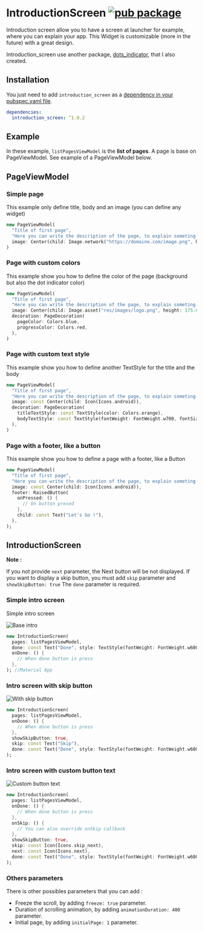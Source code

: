 # IntroductionScreen [![pub package](https://img.shields.io/pub/v/introduction_screen.svg)](https://pub.dartlang.org/packages/introduction_screen)

Introduction screen allow you to have a screen at launcher for example, where you can explain your app.
This Widget is customizable (more in the future) with a great design.

Introduction_screen use another package, [dots_indicator](https://github.com/Pyozer/dots_indicator), that I also created.

## Installation

You just need to add `introduction_screen` as a [dependency in your pubspec.yaml file](https://flutter.io/using-packages/).

```yaml
dependencies:
  introduction_screen: ^1.0.2
```

## Example

In these example, `listPagesViewModel` is the **list of pages**. A page is base on PageViewModel. See example of a PageViewModel below.

## PageViewModel

### Simple page

This example only define title, body and an image (you can define any widget)

```dart
new PageViewModel(
  "Title of first page",
  "Here you can write the description of the page, to explain someting...",
  image: Center(child: Image.network("https://domaine.com/image.png", height: 175.0)),
)
```

### Page with custom colors

This example show you how to define the color of the page (background but also the dot indicator color)

```dart
new PageViewModel(
  "Title of first page",
  "Here you can write the description of the page, to explain someting...",
  image: Center(child: Image.asset("res/images/logo.png", height: 175.0)),
  decoration: PageDecoration(
    pageColor: Colors.blue,
    progressColor: Colors.red,
  ),
)
```

### Page with custom text style

This example show you how to define another TextStyle for the title and the body

```dart
new PageViewModel(
  "Title of first page",
  "Here you can write the description of the page, to explain someting...",
  image: const Center(child: Icon(Icons.android)),
  decoration: PageDecoration(
    titleTextStyle: const TextStyle(color: Colors.orange),
    bodyTextStyle: const TextStyle(fontWeight: FontWeight.w700, fontSize: 20.0),
  ),
)
```

### Page with a footer, like a button

This example show you how to define a page with a footer, like a Button

```dart
new PageViewModel(
  "Title of first page",
  "Here you can write the description of the page, to explain someting...",
  image: const Center(child: Icon(Icons.android)),
  footer: RaisedButton(
    onPressed: () {
      // On button presed
    },
    child: const Text("Let's Go !"),
  ),
);
```

## IntroductionScreen

**Note :**

If you not provide `next` parameter, the Next button will be not displayed.
If you want to display a skip button, you must add `skip` parameter and `showSkipButton: true`
The `done` parameter is required.

### Simple intro screen

Simple intro screen

![Base intro](https://raw.githubusercontent.com/Pyozer/introduction_screen/master/demo/normal.gif)

```dart
new IntroductionScreen(
  pages: listPagesViewModel,
  done: const Text("Done", style: TextStyle(fontWeight: FontWeight.w600))
  onDone: () {
    // When done button is press
  },
); //Material App
```

### Intro screen with skip button

![With skip button](https://raw.githubusercontent.com/Pyozer/introduction_screen/master/demo/skip.gif)

```dart
new IntroductionScreen(
  pages: listPagesViewModel,
  onDone: () {
    // When done button is press
  },
  showSkipButton: true,
  skip: const Text("Skip"),
  done: const Text("Done", style: TextStyle(fontWeight: FontWeight.w600)),
);
```

### Intro screen with custom button text

![Custom button text](https://raw.githubusercontent.com/Pyozer/introduction_screen/master/demo/custom_buttons.gif)

```dart
new IntroductionScreen(
  pages: listPagesViewModel,
  onDone: () {
    // When done button is press
  },
  onSkip: () {
    // You can also override onSkip callback
  },
  showSkipButton: true,
  skip: const Icon(Icons.skip_next),
  next: const Icon(Icons.next),
  done: const Text("Done", style: TextStyle(fontWeight: FontWeight.w600))
);
```

### Others parameters

There is other possibles parameters that you can add :

- Freeze the scroll, by adding `freeze: true` parameter.
- Duration of scrolling animation, by adding `animationDuration: 400` parameter.
- Initial page, by adding `initialPage: 1` parameter.
